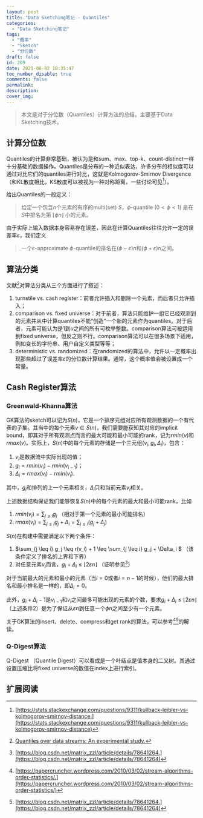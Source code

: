 ```yaml
---
layout: post
title: "Data Sketching笔记 - Quantiles"
categories:
  - "Data Sketching笔记"
tags:
  - "概率"
  - "Sketch"
  - "分位数"
draft: false
id: 209
date: 2021-06-02 10:35:47
toc_number_disable: true
comments: false
permalink:
description:
cover_img:
---
```


> 本文是对于分位数（Quantiles）计算方法的总结，主要基于Data Sketching技术。

## 计算分位数

Quantiles的计算非常基础，被认为是和sum、max、top-k、count-distinct一样十分基础的数据操作。Quantiles是分布的一种近似表达，许多分布的相似度可以通过对比它们的quantiles进行对比，这就是Kolmogorov-Smirnov Divergence（和KL散度相比，KS散度可以被视为一种对称距离，一些讨论可见[^1]）。

给出Quantiles的一般定义：

> 给定一个包含$n$个元素的有序的multi(set) $S$，$\phi$-quantile ($0 < \phi < 1$) 是在$S$中排名为第 $\left \lfloor \phi n \right \rfloor$ 小的元素。

由于实际上输入数据本身容易存在误差，因此在计算Quantiles往往允许一定的误差率$\varepsilon$，我们定义

> 一个$\varepsilon$-approximate $\phi$-quantile的排名在$(\phi - \varepsilon)n$和$(\phi + \varepsilon)n$之间。

## 算法分类

文献[^2]对算法分类从三个方面进行了叙述：
1. turnstile vs. cash register：前者允许插入和删除一个元素，而后者只允许插入；
2. comparison vs. fixed universe：对于前者，算法只能维护一组它已经观测到的元素并从中计算quantiles不能“创造”一个新的元素作为quantiles。对于后者，元素可能认为是1到$u$之间的所有可枚举整数。comparison算法可被运用到fixed universe，但反之则不行。comparison算法可以在很多场景下适用，例如变长的字符串、用户自定义类型等等；
3. deterministic vs. randomized：在randomized的算法中，允许以一定概率出现那些超过了误差率$\varepsilon$的分位数计算结果。通常，这个概率值会被设置成一个常量。

## Cash Register算法

### Greenwald-Khanna算法

GK算法的sketch可以记为$S(n)$，它是一个排序元组对应所有观测数据的一个有代表的子集。其当中的每个元素$v \in S(n)$，我们需要能获知其对应的implicit bound，即其对于所有观测点而言的最大可能和最小可能的rank，记为$rmin(v)$和$rmax(v)$。实际上，$S(n)$中的每个元素的存储是一个三元组$(v_i, g_i, \Delta_i)$，包含：
1. $v_i$是数据流中实际出现的值；
2. $g_i = rmin(v_i) - rmin(v_{i-1})$；
3. $\Delta_i = rmax(v_i) - rmin(v_i)$.

其中，$g_i$和排列的上一个元素相关，$\Delta_i$只和当前元素$v_i$相关。

上述数据结构保证我们能够恢复$S(n)$中的每个元素的最大和最小可能rank，比如
1. $rmin(v_i) = \sum_{j \leq i} g_j$ （相对于第一个元素的最小可能排名）
2. $rmax(v_i) = \sum_{j \leq i} g_j + \Delta_i = \sum_{j \leq i} (g_j + \Delta_j)$

$S(n)$在构建中需要满足以下两个条件：
1. $\sum_{j \leq i} g_j \leq r(v_i) + 1 \leq \sum_{j \leq i} g_j + \Delta_i $ （该条件定义了排名的上界和下界）
2. 对任意元素$v_i$而言，$g_i + \Delta_i \leq \left \lfloor 2\varepsilon n \right \rfloor$ （证明参见[^4]）

对于当前最大的元素和最小的元素（当$i = 0$或者$i = n-1$的时候），他们的最大排名和最小排名是一样的，即$\Delta_i = 0$。

此外，$g_i + \Delta_i - 1$是$v_{i-1}$和$v_i$之间最多可能出现的元素的个数，要求$g_i + \Delta_i \leq \left \lfloor 2\varepsilon n \right \rfloor$ （上述条件2）是为了保证从$\varepsilon n$到任意一个$\phi n$之间至少有一个元素。

关于GK算法的insert、delete、compress和get rank的算法，可以参考[^3][^4]的解读。

### Q-Digest算法

Q-Digest （Quantile Digest）可以看成是一个叶结点是值本身的二叉树。其通过设置压缩比将fixed universe的数值在index上进行索引。

## 扩展阅读

[^1]: [https://stats.stackexchange.com/questions/9311/kullback-leibler-vs-kolmogorov-smirnov-distance.](https://stats.stackexchange.com/questions/9311/kullback-leibler-vs-kolmogorov-smirnov-distance)
[^2]: [Quantiles over data streams: An experimental study.](https://dl.acm.org/doi/abs/10.1145/2463676.2465312)
[^3]: [https://papercruncher.wordpress.com/2010/03/02/stream-algorithms-order-statistics/.](https://papercruncher.wordpress.com/2010/03/02/stream-algorithms-order-statistics/)
[^4]: [https://blog.csdn.net/matrix_zzl/article/details/78641264.](https://blog.csdn.net/matrix_zzl/article/details/78641264)
